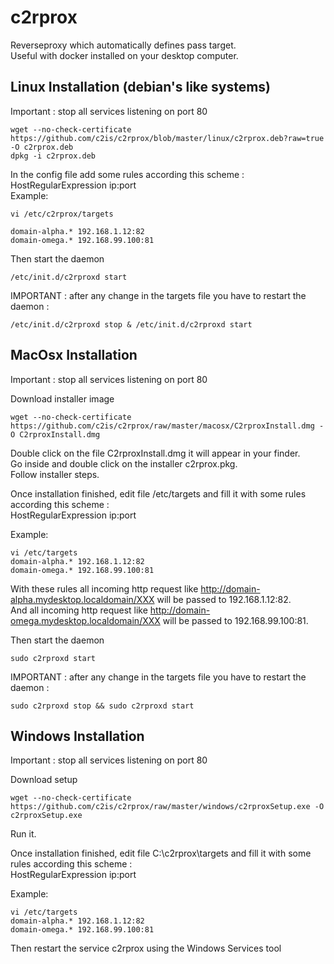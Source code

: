 c2rprox
========

Reverseproxy which automatically defines pass target.  
Useful with docker installed on your desktop computer.

## Linux Installation (debian's like systems)
Important : stop all services listening on port 80

```
wget --no-check-certificate https://github.com/c2is/c2rprox/blob/master/linux/c2rprox.deb?raw=true -O c2rprox.deb
dpkg -i c2rprox.deb
```

In the config file add some rules according this scheme :  
HostRegularExpression ip:port  
Example:

```
vi /etc/c2rprox/targets
```

```
domain-alpha.* 192.168.1.12:82
domain-omega.* 192.168.99.100:81
```

Then start the daemon
```
/etc/init.d/c2rproxd start
```

IMPORTANT : after any change in the targets file you have to restart the daemon :
```
/etc/init.d/c2rproxd stop & /etc/init.d/c2rproxd start
```

## MacOsx Installation
Important : stop all services listening on port 80

Download installer image
```
wget --no-check-certificate https://github.com/c2is/c2rprox/raw/master/macosx/C2rproxInstall.dmg -O C2rproxInstall.dmg
```

Double click on the file C2rproxInstall.dmg it will appear in your finder.  
Go inside and double click on the installer c2rprox.pkg.  
Follow installer steps.

Once installation finished, edit file /etc/targets and fill it with some rules according this scheme :  
HostRegularExpression ip:port

Example:

```
vi /etc/targets
domain-alpha.* 192.168.1.12:82
domain-omega.* 192.168.99.100:81
```

With these rules all incoming http request like http://domain-alpha.mydesktop.localdomain/XXX will be passed to 192.168.1.12:82.  
And all incoming http request like http://domain-omega.mydesktop.localdomain/XXX will be passed to 192.168.99.100:81. 


Then start the daemon
```
sudo c2rproxd start
```

IMPORTANT : after any change in the targets file you have to restart the daemon :
```
sudo c2rproxd stop && sudo c2rproxd start
```

## Windows Installation
Important : stop all services listening on port 80

Download setup
```
wget --no-check-certificate https://github.com/c2is/c2rprox/raw/master/windows/c2rproxSetup.exe -O c2rproxSetup.exe
```

Run it.

Once installation finished, edit file C:\c2rprox\targets and fill it with some rules according this scheme :  
HostRegularExpression ip:port

Example:

```
vi /etc/targets
domain-alpha.* 192.168.1.12:82
domain-omega.* 192.168.99.100:81
```

Then restart the service c2rprox using the Windows Services tool

